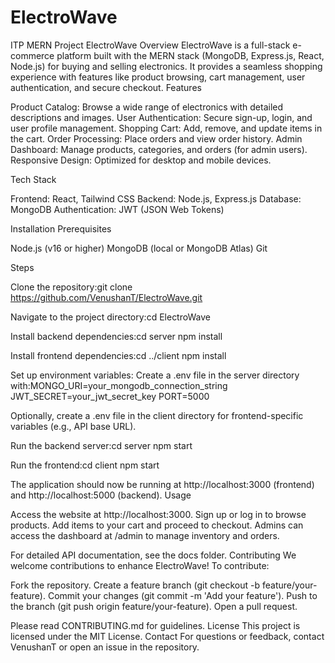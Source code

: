 # ElectroWave
ITP MERN Project
ElectroWave
Overview
ElectroWave is a full-stack e-commerce platform built with the MERN stack (MongoDB, Express.js, React, Node.js) for buying and selling electronics. It provides a seamless shopping experience with features like product browsing, cart management, user authentication, and secure checkout.
Features

Product Catalog: Browse a wide range of electronics with detailed descriptions and images.
User Authentication: Secure sign-up, login, and user profile management.
Shopping Cart: Add, remove, and update items in the cart.
Order Processing: Place orders and view order history.
Admin Dashboard: Manage products, categories, and orders (for admin users).
Responsive Design: Optimized for desktop and mobile devices.

Tech Stack

Frontend: React, Tailwind CSS
Backend: Node.js, Express.js
Database: MongoDB
Authentication: JWT (JSON Web Tokens)


Installation
Prerequisites

Node.js (v16 or higher)
MongoDB (local or MongoDB Atlas)
Git

Steps

Clone the repository:git clone https://github.com/VenushanT/ElectroWave.git


Navigate to the project directory:cd ElectroWave


Install backend dependencies:cd server
npm install


Install frontend dependencies:cd ../client
npm install


Set up environment variables:
Create a .env file in the server directory with:MONGO_URI=your_mongodb_connection_string
JWT_SECRET=your_jwt_secret_key
PORT=5000


Optionally, create a .env file in the client directory for frontend-specific variables (e.g., API base URL).


Run the backend server:cd server
npm start


Run the frontend:cd client
npm start



The application should now be running at http://localhost:3000 (frontend) and http://localhost:5000 (backend).
Usage

Access the website at http://localhost:3000.
Sign up or log in to browse products.
Add items to your cart and proceed to checkout.
Admins can access the dashboard at /admin to manage inventory and orders.

For detailed API documentation, see the docs folder.
Contributing
We welcome contributions to enhance ElectroWave! To contribute:

Fork the repository.
Create a feature branch (git checkout -b feature/your-feature).
Commit your changes (git commit -m 'Add your feature').
Push to the branch (git push origin feature/your-feature).
Open a pull request.

Please read CONTRIBUTING.md for guidelines.
License
This project is licensed under the MIT License.
Contact
For questions or feedback, contact VenushanT or open an issue in the repository.
